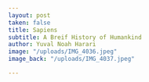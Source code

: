 ```yaml
---
layout: post
taken: false
title: Sapiens
subtitle: A Breif History of Humankind
author: Yuval Noah Harari
image: "/uploads/IMG_4036.jpeg"
image_back: "/uploads/IMG_4037.jpeg"

---
```

